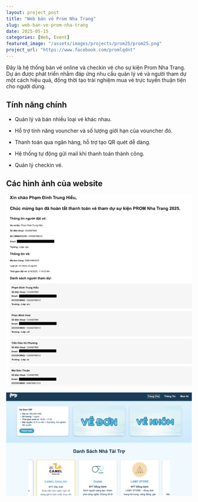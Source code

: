 ```yaml
---
layout: project_post
title: "Web bán vé Prom Nha Trang"
slug: web-ban-ve-prom-nha-trang
date: 2025-05-15
categories: [Web, Event]
featured_image: "/assets/images/projects/prom25/prom25.png"
project_url: "https://www.facebook.com/promlqdnt"
---
```


Đây là hệ thống bán vé online và checkin vé cho sự kiện Prom Nha Trang. Dự án được phát triển nhằm đáp ứng nhu cầu quản lý vé và người tham dự một cách hiệu quả, đồng thời tạo trải nghiệm mua vé trực tuyến thuận tiện cho người dùng.

## Tính năng chính

* Quản lý và bán nhiều loại vé khác nhau.

* Hỗ trợ tính năng vouncher và số lượng giới hạn của vouncher đó.

* Thanh toán qua ngân hàng, hỗ trợ tạo QR quét dễ dàng.

* Hệ thống tự động gửi mail khi thanh toán thành công.

* Quản lý checkin vé.

## Các hình ảnh của website

![ticket](/assets/images/projects/prom25/ticket.png)


![ticket](/assets/images/projects/prom25/typeticket.png)
